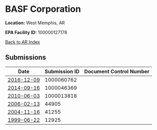 # BASF Corporation

**Location:** West Memphis, AR

**EPA Facility ID:** 100000127178

[Back to AR Index](../../index.md)

## Submissions

| Date | Submission ID | Document Control Number |
|------|--------------|-------------------------|
| [2016-12-09](submissions/1000060762.md) | 1000060762 |  |
| [2014-09-16](submissions/1000046369.md) | 1000046369 |  |
| [2010-06-03](submissions/1000013818.md) | 1000013818 |  |
| [2006-02-13](submissions/44905.md) | 44905 |  |
| [2004-11-16](submissions/41255.md) | 41255 |  |
| [1999-06-22](submissions/12925.md) | 12925 |  |
